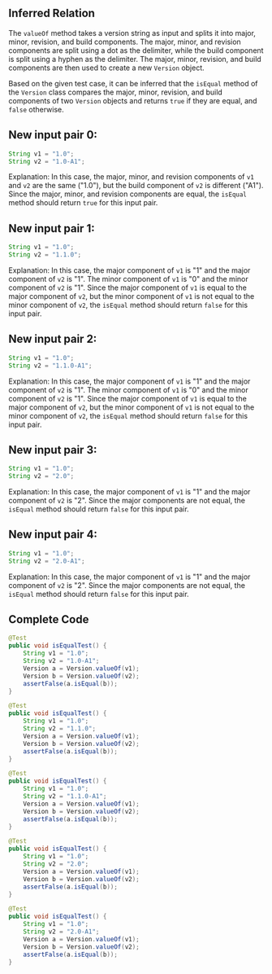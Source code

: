 ## Inferred Relation
The `valueOf` method takes a version string as input and splits it into major, minor, revision, and build components. The major, minor, and revision components are split using a dot as the delimiter, while the build component is split using a hyphen as the delimiter. The major, minor, revision, and build components are then used to create a new `Version` object.

Based on the given test case, it can be inferred that the `isEqual` method of the `Version` class compares the major, minor, revision, and build components of two `Version` objects and returns `true` if they are equal, and `false` otherwise.

## New input pair 0:
```java
String v1 = "1.0";
String v2 = "1.0-A1";
```
Explanation: In this case, the major, minor, and revision components of `v1` and `v2` are the same ("1.0"), but the build component of `v2` is different ("A1"). Since the major, minor, and revision components are equal, the `isEqual` method should return `true` for this input pair.

## New input pair 1:
```java
String v1 = "1.0";
String v2 = "1.1.0";
```
Explanation: In this case, the major component of `v1` is "1" and the major component of `v2` is "1". The minor component of `v1` is "0" and the minor component of `v2` is "1". Since the major component of `v1` is equal to the major component of `v2`, but the minor component of `v1` is not equal to the minor component of `v2`, the `isEqual` method should return `false` for this input pair.

## New input pair 2:
```java
String v1 = "1.0";
String v2 = "1.1.0-A1";
```
Explanation: In this case, the major component of `v1` is "1" and the major component of `v2` is "1". The minor component of `v1` is "0" and the minor component of `v2` is "1". Since the major component of `v1` is equal to the major component of `v2`, but the minor component of `v1` is not equal to the minor component of `v2`, the `isEqual` method should return `false` for this input pair.

## New input pair 3:
```java
String v1 = "1.0";
String v2 = "2.0";
```
Explanation: In this case, the major component of `v1` is "1" and the major component of `v2` is "2". Since the major components are not equal, the `isEqual` method should return `false` for this input pair.

## New input pair 4:
```java
String v1 = "1.0";
String v2 = "2.0-A1";
```
Explanation: In this case, the major component of `v1` is "1" and the major component of `v2` is "2". Since the major components are not equal, the `isEqual` method should return `false` for this input pair.

## Complete Code
```java
@Test
public void isEqualTest() {
    String v1 = "1.0";
    String v2 = "1.0-A1";
    Version a = Version.valueOf(v1);
    Version b = Version.valueOf(v2);
    assertFalse(a.isEqual(b));
}

@Test
public void isEqualTest() {
    String v1 = "1.0";
    String v2 = "1.1.0";
    Version a = Version.valueOf(v1);
    Version b = Version.valueOf(v2);
    assertFalse(a.isEqual(b));
}

@Test
public void isEqualTest() {
    String v1 = "1.0";
    String v2 = "1.1.0-A1";
    Version a = Version.valueOf(v1);
    Version b = Version.valueOf(v2);
    assertFalse(a.isEqual(b));
}

@Test
public void isEqualTest() {
    String v1 = "1.0";
    String v2 = "2.0";
    Version a = Version.valueOf(v1);
    Version b = Version.valueOf(v2);
    assertFalse(a.isEqual(b));
}

@Test
public void isEqualTest() {
    String v1 = "1.0";
    String v2 = "2.0-A1";
    Version a = Version.valueOf(v1);
    Version b = Version.valueOf(v2);
    assertFalse(a.isEqual(b));
}
```